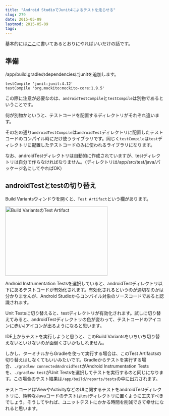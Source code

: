 ```yaml
---
title: "Android StudioでJunit4によるテストを走らせる"
slug: 279
date: 2015-05-09
lastmod: 2015-05-09
tags: 
---
```


基本的には<a href="http://tools.android.com/tech-docs/unit-testing-support">ここ</a>に書いてあるとおりにやればいいだけの話です。


## 準備


/app/build.gradleのdependenciesにjunitを追加します。


```
testCompile 'junit:junit:4.12'
testCompile 'org.mockito:mockito-core:1.9.5'
```

この際に注意が必要なのは、`androidTestCompile`と`testCompile`は別物であるということです。

何が別物かというと、テストコードを配置するディレクトリがそれぞれ違います。

その名の通り`androidTestCompile`は`androidTest`ディレクトリに配置したテストコードのコンパイル時にだけ使うライブラリです。同じく`testCompile`は`test`ディレクトリに配置したテストコードのみに使われるライブラリになります。

なお、androidTestディレクトリは自動的に作成されていますが、testディレクトリは自分で作らなければなりません。（ディレクトリは/app/src/test/java/パッケージ名にしてやればOK）


## androidTestとtestの切り替え


Build Variantsウィンドウを開くと、`Test Artifact`という欄があります。

<img src="https://android.gcreate.jp/wp-content/uploads/2015/05/2c2cfbe966d872023f75a82bbd543bc0.jpg" alt="Build VariantsのTest Artifact" title="Build VariantsのTest Artifact.jpg" border="0" width="324" height="220" />

Android Instrumentation Testsを選択していると、androidTestディレクトリ以下にあるテストコードが有効化されます。有効化されるというのが適切なのかは分かりませんが、Android Studioからコンパイル対象のソースコードであると認識されます。

Unit Testsに切り替えると、testディレクトリが有効化されます。試しに切り替えてみると、androidTestディレクトリの色が変わって、テストコードのアイコンに赤いJアイコンが出るようになると思います。

IDE上からテストを実行しようと思うと、このBuild Variantsをいちいち切り替えないといけないのが面倒くさいかもしれません。

しかし、ターミナルからGradleを使って実行する場合は、このTest Artifactsの切り替えはしなくてもいいみたいです。Gradleからテストを実行する場合、`./gradlew connectedAndroidTest`がAndroid Instrumentation Testsを、`./gradlew test`がUnit Testsを選択してテストを実行するのと同じになります。この場合のテスト結果は`/app/build/reports/tests`の中に出力されます。

テストコードはViewやActivityなどのUIに関するテストをandroidTestディレクトリに、純粋なJavaコードのテストはtestディレクトリに置くように工夫すべきでしょう。そうしてやれば、ユニットテストにかかる時間を削減できて幸せになれると思います。


  